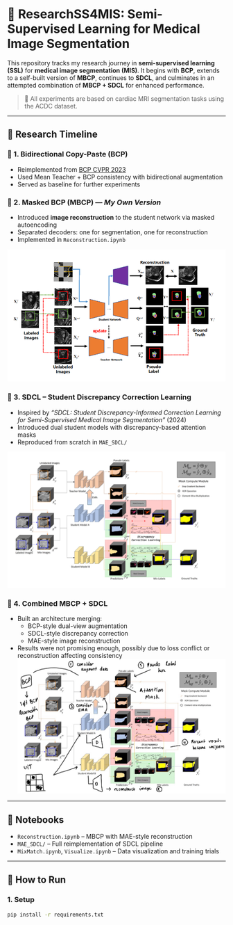 # 🧪 ResearchSS4MIS: Semi-Supervised Learning for Medical Image Segmentation

This repository tracks my research journey in **semi-supervised learning (SSL)** for **medical image segmentation (MIS)**. It begins with **BCP**, extends to a self-built version of **MBCP**, continues to **SDCL**, and culminates in an attempted combination of **MBCP + SDCL** for enhanced performance.

> 🧾 All experiments are based on cardiac MRI segmentation tasks using the ACDC dataset.

---

## 🧠 Research Timeline

### 🔁 1. Bidirectional Copy-Paste (BCP)
- Reimplemented from [BCP CVPR 2023](https://github.com/DeepMed-Lab-ECNU/BCP)
- Used Mean Teacher + BCP consistency with bidirectional augmentation
- Served as baseline for further experiments

### 🔄 2. Masked BCP (MBCP) — *My Own Version*
- Introduced **image reconstruction** to the student network via masked autoencoding
- Separated decoders: one for segmentation, one for reconstruction
- Implemented in `Reconstruction.ipynb`

![MBCP Framework](MAE.png)

### 🧠 3. SDCL – Student Discrepancy Correction Learning
- Inspired by *“SDCL: Student Discrepancy-Informed Correction Learning for Semi-Supervised Medical Image Segmentation”* (2024)
- Introduced dual student models with discrepancy-based attention masks
- Reproduced from scratch in `MAE_SDCL/`

![SDCL Diagram](SDCL.png)

### 🧪 4. Combined MBCP + SDCL
- Built an architecture merging:
  - BCP-style dual-view augmentation
  - SDCL-style discrepancy correction
  - MAE-style image reconstruction
- Results were not promising enough, possibly due to loss conflict or reconstruction affecting consistency
![MAE SDCL](MAE_SDCL.jpg)
---

## 📂 Notebooks

- `Reconstruction.ipynb` – MBCP with MAE-style reconstruction
- `MAE_SDCL/` – Full reimplementation of SDCL pipeline
- `MixMatch.ipynb`, `Visualize.ipynb` – Data visualization and training trials

---

## 🚀 How to Run

### 1. Setup
```bash
pip install -r requirements.txt
